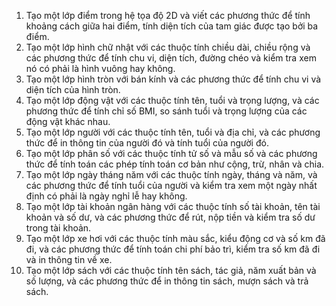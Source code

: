 1. Tạo một lớp điểm trong hệ tọa độ 2D và viết các phương thức để tính
khoảng cách giữa hai điểm, tính diện tích của tam giác được tạo bởi ba
điểm.
2. Tạo một lớp hình chữ nhật với các thuộc tính chiều dài, chiều rộng và
các phương thức để tính chu vi, diện tích, đường chéo và kiểm tra xem
nó có phải là hình vuông hay không.
3. Tạo một lớp hình tròn với bán kính và các phương thức để tính chu vi
và diện tích của hình tròn.
4. Tạo một lớp động vật với các thuộc tính tên, tuổi và trọng lượng, và các
phương thức để tính chỉ số BMI, so sánh tuổi và trọng lượng của các
động vật khác nhau.
5. Tạo một lớp người với các thuộc tính tên, tuổi và địa chỉ, và các
phương thức để in thông tin của người đó và tính tuổi của người đó.
6. Tạo một lớp phân số với các thuộc tính tử số và mẫu số và các phương
thức để tính toán các phép tính toán cơ bản như cộng, trừ, nhân và
chia.
7. Tạo một lớp ngày tháng năm với các thuộc tính ngày, tháng và năm, và
các phương thức để tính tuổi của người và kiểm tra xem một ngày nhất
định có phải là ngày nghỉ lễ hay không.
8. Tạo một lớp tài khoản ngân hàng với các thuộc tính số tài khoản, tên tài
khoản và số dư, và các phương thức để rút, nộp tiền và kiểm tra số dư
trong tài khoản.
9. Tạo một lớp xe hơi với các thuộc tính màu sắc, kiểu động cơ và số km
đã đi, và các phương thức để tính toán chi phí bảo trì, kiểm tra số km
đã đi và in thông tin về xe.
10. Tạo một lớp sách với các thuộc tính tên sách, tác giả, năm xuất bản
và số lượng, và các phương thức để in thông tin sách, mượn sách và
trả sách.